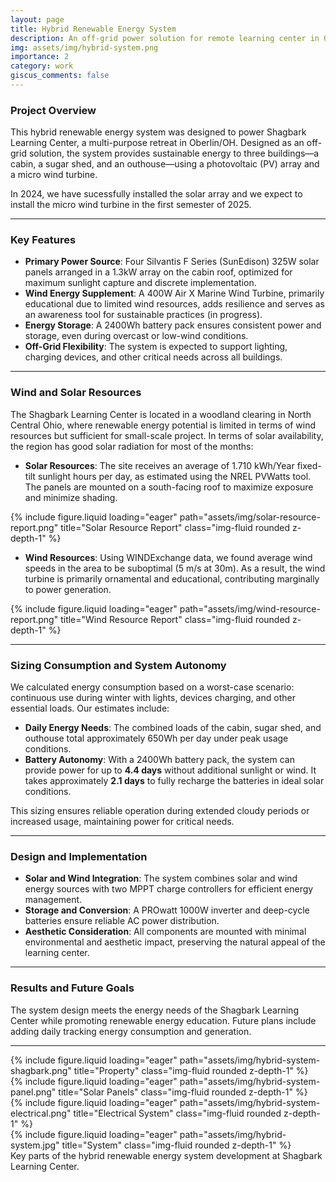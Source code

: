 ```yaml
---
layout: page
title: Hybrid Renewable Energy System
description: An off-grid power solution for remote learning center in Oberlin/OH.
img: assets/img/hybrid-system.png
importance: 2
category: work
giscus_comments: false
---
```


### Project Overview

This hybrid renewable energy system was designed to power Shagbark Learning Center, a multi-purpose retreat in Oberlin/OH. Designed as an off-grid solution, the system provides sustainable energy to three buildings—a cabin, a sugar shed, and an outhouse—using a photovoltaic (PV) array and a micro wind turbine.

In 2024, we have sucessfully installed the solar array and we expect to install the micro wind turbine in the first semester of 2025.

---

### Key Features

- **Primary Power Source**: Four Silvantis F Series (SunEdison) 325W solar panels arranged in a 1.3kW array on the cabin roof, optimized for maximum sunlight capture and discrete implementation.
- **Wind Energy Supplement**: A 400W Air X Marine Wind Turbine, primarily educational due to limited wind resources, adds resilience and serves as an awareness tool for sustainable practices (in progress).
- **Energy Storage**: A 2400Wh battery pack ensures consistent power and storage, even during overcast or low-wind conditions.
- **Off-Grid Flexibility**: The system is expected to support lighting, charging devices, and other critical needs across all buildings.

---

### Wind and Solar Resources

The Shagbark Learning Center is located in a woodland clearing in North Central Ohio, where renewable energy potential is limited in terms of wind resources but sufficient for small-scale project. In terms of solar availability, the region has good solar radiation for most of the months:

- **Solar Resources**: The site receives an average of 1.710 kWh/Year fixed-tilt sunlight hours per day, as estimated using the NREL PVWatts tool. The panels are mounted on a south-facing roof to maximize exposure and minimize shading.

<div class="row justify-content-center">
  <div class="col-sm-12 col-md-6 mt-3 mt-md-0">
    {% include figure.liquid loading="eager" path="assets/img/solar-resource-report.png" title="Solar Resource Report" class="img-fluid rounded z-depth-1" %}
  </div>
</div>

- **Wind Resources**: Using WINDExchange data, we found average wind speeds in the area to be suboptimal (5 m/s at 30m). As a result, the wind turbine is primarily ornamental and educational, contributing marginally to power generation.

<div class="row justify-content-center">
    <div class="col-sm-12 col-md-6 mt-3 mt-md-0">
        {% include figure.liquid loading="eager" path="assets/img/wind-resource-report.png" title="Wind Resource Report" class="img-fluid rounded z-depth-1" %}
    </div>
</div>

---

### Sizing Consumption and System Autonomy

We calculated energy consumption based on a worst-case scenario: continuous use during winter with lights, devices charging, and other essential loads. Our estimates include:

- **Daily Energy Needs**: The combined loads of the cabin, sugar shed, and outhouse total approximately 650Wh per day under peak usage conditions.
- **Battery Autonomy**: With a 2400Wh battery pack, the system can provide power for up to **4.4 days** without additional sunlight or wind. It takes approximately **2.1 days** to fully recharge the batteries in ideal solar conditions.

This sizing ensures reliable operation during extended cloudy periods or increased usage, maintaining power for critical needs.

---

### Design and Implementation

- **Solar and Wind Integration**: The system combines solar and wind energy sources with two MPPT charge controllers for efficient energy management.
- **Storage and Conversion**: A PROwatt 1000W inverter and deep-cycle batteries ensure reliable AC power distribution.
- **Aesthetic Consideration**: All components are mounted with minimal environmental and aesthetic impact, preserving the natural appeal of the learning center.

---

### Results and Future Goals

The system design meets the energy needs of the Shagbark Learning Center while promoting renewable energy education. Future plans include adding daily tracking energy consumption and generation.

---

<div class="row justify-content-center">
  <div class="col-sm-12 col-md-6 mt-3 mt-md-0">
    {% include figure.liquid loading="eager" path="assets/img/hybrid-system-shagbark.png" title="Property" class="img-fluid rounded z-depth-1" %}
  </div>
  <div class="col-sm-12 col-md-6 mt-3 mt-md-0">
    {% include figure.liquid loading="eager" path="assets/img/hybrid-system-panel.png" title="Solar Panels" class="img-fluid rounded z-depth-1" %}
  </div>
</div>
<div class="row justify-content-center">
  <div class="col-sm-12 col-md-6 mt-3 mt-md-0">
    {% include figure.liquid loading="eager" path="assets/img/hybrid-system-electrical.png" title="Electrical System" class="img-fluid rounded z-depth-1" %}
  </div>
  <div class="col-sm-12 col-md-6 mt-3 mt-md-0">
    {% include figure.liquid loading="eager" path="assets/img/hybrid-system.jpg" title="System" class="img-fluid rounded z-depth-1" %}
  </div>
</div>
<div class="caption text-center">Key parts of the hybrid renewable energy system development at Shagbark Learning Center.</div>
